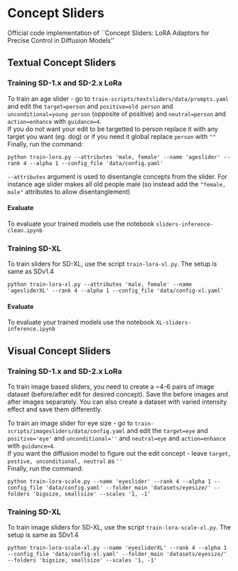 # Concept Sliders
Official code implementation of ``Concept Sliders: LoRA Adaptors for Precise Control in Diffusion Models''

## Textual Concept Sliders
### Training SD-1.x and SD-2.x LoRa
To train an age slider - go to `train-scripts/textsliders/data/prompts.yaml` and edit the `target=person` and `positive=old person` and `unconditional=young person` (opposite of positive) and `neutral=person` and `action=enhance` with `guidance=4`. <br>
If you do not want your edit to be targetted to person replace it with any target you want (eg. dog) or if you need it global replace `person` with `""`  <br>
Finally, run the command:
```
python train-lora.py --attributes 'male, female' --name 'ageslider' --rank 4 --alpha 1 --config_file 'data/config.yaml'
```

`--attributes` argument is used to disentangle concepts from the slider. For instance age slider makes all old people male (so instead add the `"female, male"` attributes to allow disentanglement)


#### Evaluate 
To evaluate your trained models use the notebook `sliders-inference-clean.ipynb`


### Training SD-XL
To train sliders for SD-XL, use the script `train-lora-xl.py`. The setup is same as SDv1.4

```
python train-lora-xl.py --attributes 'male, female' --name 'agesliderXL' --rank 4 --alpha 1 --config_file 'data/config-xl.yaml'
```

#### Evaluate 
To evaluate your trained models use the notebook `XL-sliders-inference.ipynb`


## Visual Concept Sliders
### Training SD-1.x and SD-2.x LoRa
To train image based sliders, you need to create a ~4-6 pairs of image dataset (before/after edit for desired concept). Save the before images and after images separately. You can also create a dataset with varied intensity effect and save them differently. 

To train an image slider for eye size - go to `train-scripts/imagesliders/data/config.yaml` and edit the `target=eye` and `positive='eye'` and `unconditional=''` and `neutral=eye` and `action=enhance` with `guidance=4`. <br>
If you want the diffusion model to figure out the edit concept - leave `target, postive, unconditional, neutral` as `''`<br>
Finally, run the command:
```
python train-lora-scale.py --name 'eyeslider' --rank 4 --alpha 1 --config_file 'data/config.yaml' --folder_main 'datasets/eyesize/' --folders 'bigsize, smallsize' --scales '1, -1' 
```

### Training SD-XL
To train image sliders for SD-XL, use the script `train-lora-scale-xl.py`. The setup is same as SDv1.4

```
python train-lora-scale-xl.py --name 'eyesliderXL' --rank 4 --alpha 1 --config_file 'data/config-xl.yaml' --folder_main 'datasets/eyesize/' --folders 'bigsize, smallsize' --scales '1, -1' 
```
